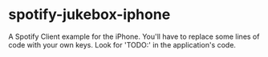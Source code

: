 spotify-jukebox-iphone
======================

A Spotify Client example for the iPhone. You'll have to replace some lines of code with your own keys. Look for 'TODO:' in the application's code.